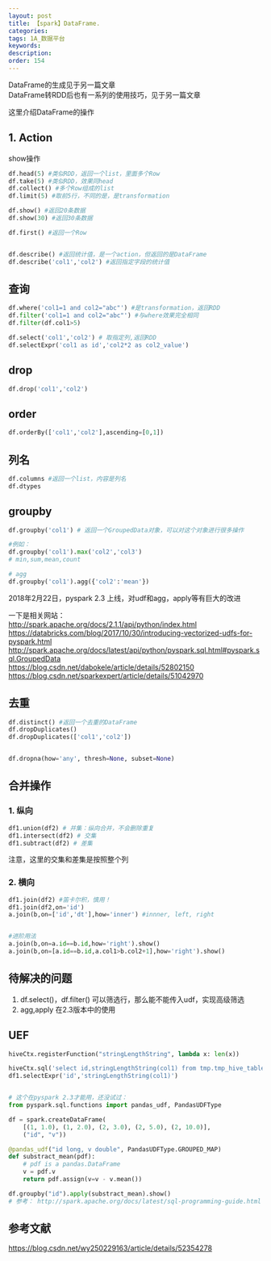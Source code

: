 ```yaml
---
layout: post
title: 【spark】DataFrame.
categories:
tags: 1A_数据平台
keywords:
description:
order: 154
---
```

DataFrame的生成见于另一篇文章  
DataFrame转RDD后也有一系列的使用技巧，见于另一篇文章  

这里介绍DataFrame的操作

## 1. Action
show操作
```py
df.head(5) #类似RDD，返回一个list，里面多个Row
df.take(5) #类似RDD，效果同head
df.collect() #多个Row组成的list
df.limit(5) #取前5行，不同的是，是transformation

df.show() #返回20条数据
df.show(30) #返回30条数据

df.first() #返回一个Row


df.describe() #返回统计值，是一个action，但返回的是DataFrame
df.describe('col1','col2') #返回指定字段的统计值


```

## 查询

```py
df.where('col1=1 and col2="abc"') #是transformation，返回RDD
df.filter('col1=1 and col2="abc"') #与where效果完全相同
df.filter(df.col1>5)

df.select('col1','col2') # 取指定列,返回RDD
df.selectExpr('col1 as id','col2*2 as col2_value')
```
## drop
```py
df.drop('col1','col2')
```

## order
```py
df.orderBy(['col1','col2'],ascending=[0,1])
```
## 列名
```py
df.columns #返回一个list，内容是列名
df.dtypes
```

## groupby
```py
df.groupby('col1') # 返回一个GroupedData对象，可以对这个对象进行很多操作

#例如：
df.groupby('col1').max('col2','col3')
# min,sum,mean,count

# agg
df.groupby('col1').agg({'col2':'mean'})
```
2018年2月22日，pyspark 2.3 上线，对udf和agg，apply等有巨大的改进  

一下是相关网站：  
http://spark.apache.org/docs/2.1.1/api/python/index.html  
https://databricks.com/blog/2017/10/30/introducing-vectorized-udfs-for-pyspark.html  
http://spark.apache.org/docs/latest/api/python/pyspark.sql.html#pyspark.sql.GroupedData    
https://blog.csdn.net/dabokele/article/details/52802150  
https://blog.csdn.net/sparkexpert/article/details/51042970
## 去重
```py
df.distinct() #返回一个去重的DataFrame
df.dropDuplicates()
df.dropDuplicates(['col1','col2'])


df.dropna(how='any', thresh=None, subset=None)

```

## 合并操作

### 1. 纵向
```py
df1.union(df2) # 并集：纵向合并，不会删除重复
df1.intersect(df2) # 交集
df1.subtract(df2) # 差集
```
注意，这里的交集和差集是按照整个列

### 2. 横向
```py
df1.join(df2) #笛卡尔积，慎用！
df1.join(df2,on='id')
a.join(b,on=['id','dt'],how='inner') #innner, left, right


#进阶用法
a.join(b,on=a.id==b.id,how='right').show()
a.join(b,on=[a.id==b.id,a.col1>b.col2+1],how='right').show()
```



## 待解决的问题
1. df.select()，df.filter() 可以筛选行，那么能不能传入udf，实现高级筛选
2. agg,apply 在2.3版本中的使用


## UEF
```py
hiveCtx.registerFunction("stringLengthString", lambda x: len(x))

hiveCtx.sql('select id,stringLengthString(col1) from tmp.tmp_hive_table')
df1.selectExpr('id','stringLengthString(col1)')


# 这个在pyspark 2.3才能用，还没试过：
from pyspark.sql.functions import pandas_udf, PandasUDFType

df = spark.createDataFrame(
    [(1, 1.0), (1, 2.0), (2, 3.0), (2, 5.0), (2, 10.0)],
    ("id", "v"))

@pandas_udf("id long, v double", PandasUDFType.GROUPED_MAP)
def substract_mean(pdf):
    # pdf is a pandas.DataFrame
    v = pdf.v
    return pdf.assign(v=v - v.mean())

df.groupby("id").apply(substract_mean).show()
# 参考： http://spark.apache.org/docs/latest/sql-programming-guide.html
```

## 参考文献
https://blog.csdn.net/wy250229163/article/details/52354278

